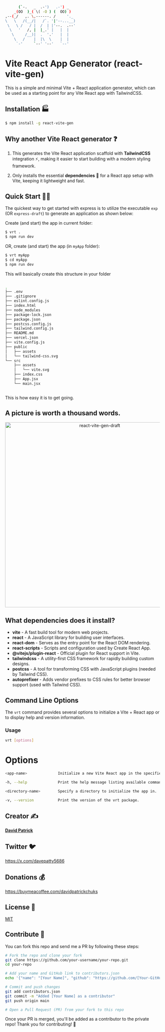 ```bash
      (`-.   _  .-')   .-') _    
    _(OO  )_( \( -O ) (  OO) )   
,--(_/   ,. \,------. /     '._  
\   \   /(__/|   /`. '|'--...__) 
 \   \ /   / |  /  | |'--.  .--' 
  \   '   /, |  |_.' |   |  |    
   \     /__)|  .  '.'   |  |    
    \   /    |  |\  \    |  |    
     `-'     `--' '--'   `--' 
```

# Vite React App Generator (react-vite-gen)

This is a simple and minimal Vite + React application generator, which can be used as a starting point for any Vite React app with TailwindCSS.

## Installation 🏭

```bash
$ npm install -g react-vite-gen
```

## Why another Vite React generator ❓

1.  This generates the Vite React application scaffold with **TailwindCSS** integration ⚡, making it easier to start building with a modern styling framework.

2.  Only installs the essential **dependencies** 🔑 for a React app setup with Vite, keeping it lightweight and fast.

## Quick Start 🏃‍♂️

The quickest way to get started with express is to utilize the executable `exp` (OR `express-draft`) to generate an application as shown below:

Create (and start) the app in current folder:

```bash
$ vrt .
$ npm run dev
```

OR, create (and start) the app (in `myApp` folder):

```bash
$ vrt myApp
$ cd myApp
$ npm run dev
```

This will basically create this structure in your folder

```bash

.
├── .env
├── .gitignore
├── eslint.config.js
├── index.html
├── node_modules
├── package-lock.json
├── package.json
├── postcss.config.js
├── tailwind.config.js
├── README.md
├── vercel.json
├── vite.config.js
├── public
│   ├── assets
│   └── tailwind-css.svg
└── src
    ├── assets
    │   └── vite.svg
    ├── index.css
    ├── App.jsx
    └── main.jsx
            
```

This is how easy it is to get going.

## A picture is worth a thousand words.

<p align='center'>
<img src='https://raw.githubusercontent.com/David-patrick-chuks/react-vite-gen/refs/heads/main/SCREENCAST.svg' width='600' alt='react-vite-gen-draft'>
</p>

## What dependencies does it install?

- **vite** - A fast build tool for modern web projects.
- **react** - A JavaScript library for building user interfaces.
- **react-dom** - Serves as the entry point for the React DOM rendering.
- **react-scripts** - Scripts and configuration used by Create React App.
- **@vitejs/plugin-react** - Official plugin for React support in Vite.
- **tailwindcss** - A utility-first CSS framework for rapidly building custom designs.
- **postcss** - A tool for transforming CSS with JavaScript plugins (needed by Tailwind CSS).
- **autoprefixer** - Adds vendor prefixes to CSS rules for better browser support (used with Tailwind CSS).

## Command Line Options

The `vrt` command provides several options to initialize a Vite + React app or to display help and version information.

### Usage
```bash
vrt [options]
```
# Options

```bash
<app-name>              Initialize a new Vite React app in the specified directory.

-h, --help              Print the help message listing available command line options.

<directory-name>        Specify a directory to initialize the app in.

-v, --version           Print the version of the vrt package.
```

## Creator ✍️

[**David Patrick**](https://davidtsx.vercel.app)

## Twitter 🐦

https://x.com/davepatty5686

## Donations 💰

https://buymeacoffee.com/davidpatrickchuks

## License 🎫

[MIT](LICENSE)

## Contribute 🤝

You can fork this repo and send me a PR by following these steps:

```bash
# Fork the repo and clone your fork
git clone https://github.com/your-username/your-repo.git
cd your-repo

# Add your name and GitHub link to contributors.json
echo '{"name": "[Your Name]", "github": "https://github.com/[Your-GitHub]"}' >> contributors.json

# Commit and push changes
git add contributors.json
git commit -m "Added [Your Name] as a contributor"
git push origin main

# Open a Pull Request (PR) from your fork to this repo
```

Once your PR is merged, you'll be added as a contributor to the private repo! Thank you for contributing! 🙌